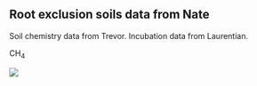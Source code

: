 ## Root exclusion soils data from Nate

Soil chemistry data from Trevor. Incubation data from Laurentian.

CH<sub>4<sub>

![](https://github.com/gnoyce/root-exclusion/blob/master/root%20exclusion_incubations.png)
